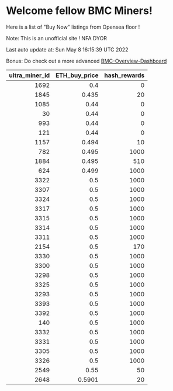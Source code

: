 # Welcome fellow BMC Miners!
Here is a list of "Buy Now" listings from Opensea floor !

Note: This is an unofficial site ! NFA DYOR

Last auto update at: Sun May  8 16:15:39 UTC 2022

Bonus: Do check out a more advanced [BMC-Overview-Dashboard](https://dune.com/defifunk/BMC-Overview-Dashboard)


|   ultra_miner_id |   ETH_buy_price |   hash_rewards |
|-----------------:|----------------:|---------------:|
|             1692 |          0.4    |              0 |
|             1845 |          0.435  |             20 |
|             1085 |          0.44   |              0 |
|               30 |          0.44   |              0 |
|              993 |          0.44   |              0 |
|              121 |          0.44   |              0 |
|             1157 |          0.494  |             10 |
|              782 |          0.495  |           1000 |
|             1884 |          0.495  |            510 |
|              624 |          0.499  |           1000 |
|             3322 |          0.5    |           1000 |
|             3307 |          0.5    |           1000 |
|             3324 |          0.5    |           1000 |
|             3317 |          0.5    |           1000 |
|             3315 |          0.5    |           1000 |
|             3314 |          0.5    |           1000 |
|             3311 |          0.5    |           1000 |
|             2154 |          0.5    |            170 |
|             3330 |          0.5    |           1000 |
|             3300 |          0.5    |           1000 |
|             3298 |          0.5    |           1000 |
|             3325 |          0.5    |           1000 |
|             3293 |          0.5    |           1000 |
|             3393 |          0.5    |           1000 |
|             3392 |          0.5    |           1000 |
|              140 |          0.5    |           1000 |
|             3332 |          0.5    |           1000 |
|             3331 |          0.5    |           1000 |
|             3305 |          0.5    |           1000 |
|             3326 |          0.5    |           1000 |
|             2549 |          0.55   |             50 |
|             2648 |          0.5901 |             20 |